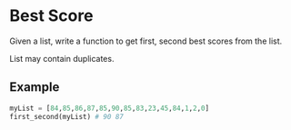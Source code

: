 # Best Score

Given a list, write a function to get first, second best scores from the list.

List may contain duplicates.

## Example

```python
myList = [84,85,86,87,85,90,85,83,23,45,84,1,2,0]
first_second(myList) # 90 87
```